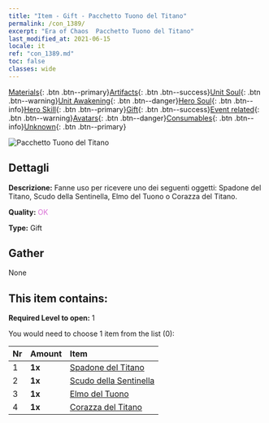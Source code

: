 ```yaml
---
title: "Item - Gift - Pacchetto Tuono del Titano"
permalink: /con_1389/
excerpt: "Era of Chaos  Pacchetto Tuono del Titano"
last_modified_at: 2021-06-15
locale: it
ref: "con_1389.md"
toc: false
classes: wide
---
```

 [Materials](/ItemsIT/){: .btn .btn--primary}[Artifacts](/ItemsIT/Artifacts/){: .btn .btn--success}[Unit Soul](/ItemsIT/UnitSoul/){: .btn .btn--warning}[Unit Awakening](/ItemsIT/UnitAwakening/){: .btn .btn--danger}[Hero Soul](/ItemsIT/HeroSoul/){: .btn .btn--info}[Hero Skill](/ItemsIT/HeroSkill/){: .btn .btn--primary}[Gift](/ItemsIT/Gift/){: .btn .btn--success}[Event related](/ItemsIT/Events/){: .btn .btn--warning}[Avatars](/ItemsIT/Avatars/){: .btn .btn--danger}[Consumables](/ItemsIT/Consumables/){: .btn .btn--info}[Unknown](/ItemsIT/Unknown/){: .btn .btn--primary}

 ![Pacchetto Tuono del Titano](/images/t/i_907003.png)

## Dettagli
 **Descrizione:** Fanne uso per ricevere uno dei seguenti oggetti: Spadone del Titano, Scudo della Sentinella, Elmo del Tuono o Corazza del Titano.

 **Quality:** <span style="color: #DA70D6">OK</span>

 **Type:** Gift

## Gather

  None

## This item contains:

 **Required Level to open:** 1

 You would need to choose 1 item from the list (0):

  | Nr | Amount |     Item    |
  |:---|:-------|:------------|
  | 1 |  **1x** | [Spadone del Titano](/ItemsIT/art_156/) |  | 
  | 2 |  **1x** | [Scudo della Sentinella](/ItemsIT/art_157/) |  | 
  | 3 |  **1x** | [Elmo del Tuono](/ItemsIT/art_158/) |  | 
  | 4 |  **1x** | [Corazza del Titano](/ItemsIT/art_159/) |  | 
